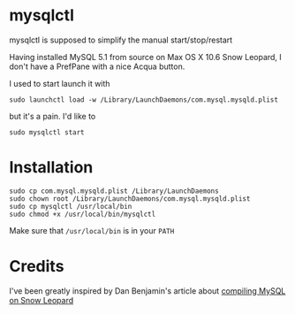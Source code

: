 mysqlctl
========

mysqlctl is supposed to simplify the manual start/stop/restart

Having installed MySQL 5.1 from source on Max OS X 10.6 Snow Leopard, I don't
have a PrefPane with a nice Acqua button.

I used to start launch it with 

    sudo launchctl load -w /Library/LaunchDaemons/com.mysql.mysqld.plist

but it's a pain. I'd like to

    sudo mysqlctl start


Installation
============

    sudo cp com.mysql.mysqld.plist /Library/LaunchDaemons
    sudo chown root /Library/LaunchDaemons/com.mysql.mysqld.plist
    sudo cp mysqlctl /usr/local/bin
    sudo chmod +x /usr/local/bin/mysqlctl

Make sure that `/usr/local/bin` is in your `PATH`


Credits
=======

I've been greatly inspired by Dan Benjamin's article about [compiling MySQL
on Snow Leopard][danbenjamin]

[danbenjamin]: http://hivelogic.com/articles/compiling-mysql-on-snow-leopard/